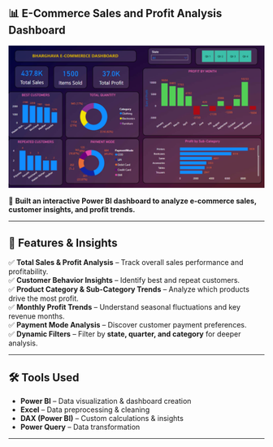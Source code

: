 ## 📊 E-Commerce Sales and Profit Analysis Dashboard  

![Dashboard Preview](Dashboard.png)  

🚀 **Built an interactive Power BI dashboard to analyze e-commerce sales, customer insights, and profit trends.**  

---

## 🔹 Features & Insights  
✅ **Total Sales & Profit Analysis** – Track overall sales performance and profitability.  
✅ **Customer Behavior Insights** – Identify best and repeat customers.  
✅ **Product Category & Sub-Category Trends** – Analyze which products drive the most profit.  
✅ **Monthly Profit Trends** – Understand seasonal fluctuations and key revenue months.  
✅ **Payment Mode Analysis** – Discover customer payment preferences.  
✅ **Dynamic Filters** – Filter by **state, quarter, and category** for deeper analysis.  

---

## 🛠️ Tools Used  
- **Power BI** – Data visualization & dashboard creation  
- **Excel** – Data preprocessing & cleaning  
- **DAX (Power BI)** – Custom calculations & insights  
- **Power Query** – Data transformation  

---
